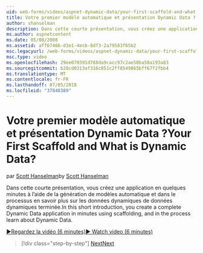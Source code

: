 ```yaml
---
uid: web-forms/videos/aspnet-dynamic-data/your-first-scaffold-and-what-is-dynamic-data
title: Votre premier modèle automatique et présentation Dynamic Data ? | Microsoft Docs
author: shanselman
description: Dans cette courte présentation, vous créez une application en quelques minutes à l’aide de la génération de modèles automatique et dans le processus en savoir plus sur les données dynamiques de données dynamiques terminée.
ms.author: aspnetcontent
ms.date: 05/08/2008
ms.assetid: aff67466-d3e1-4ecb-8df3-2a79583f65b2
msc.legacyurl: /web-forms/videos/aspnet-dynamic-data/your-first-scaffold-and-what-is-dynamic-data
msc.type: video
ms.openlocfilehash: 29ee070391d788da9cacc97c2ae50ba50a193a83
ms.sourcegitcommit: b28cd0313af316c051c2ff8549865bff67f2fbb4
ms.translationtype: MT
ms.contentlocale: fr-FR
ms.lasthandoff: 07/05/2018
ms.locfileid: "37840389"
---
```

<a name="your-first-scaffold-and-what-is-dynamic-data"></a><span data-ttu-id="1d346-104">Votre premier modèle automatique et présentation Dynamic Data ?</span><span class="sxs-lookup"><span data-stu-id="1d346-104">Your First Scaffold and What is Dynamic Data?</span></span>
====================
<span data-ttu-id="1d346-105">par [Scott Hanselman](https://github.com/shanselman)</span><span class="sxs-lookup"><span data-stu-id="1d346-105">by [Scott Hanselman](https://github.com/shanselman)</span></span>

<span data-ttu-id="1d346-106">Dans cette courte présentation, vous créez une application en quelques minutes à l’aide de la génération de modèles automatique et dans le processus en savoir plus sur les données dynamiques de données dynamiques terminée.</span><span class="sxs-lookup"><span data-stu-id="1d346-106">In this short introduction, you create a complete Dynamic Data application in minutes using scaffolding, and in the process learn about Dynamic Data.</span></span>

[<span data-ttu-id="1d346-107">&#9654;Regardez la vidéo (6 minutes)</span><span class="sxs-lookup"><span data-stu-id="1d346-107">&#9654; Watch video (6 minutes)</span></span>](https://channel9.msdn.com/Blogs/ASP-NET-Site-Videos/your-first-scaffold-and-what-is-dynamic-data)

> [!div class="step-by-step"]
> [<span data-ttu-id="1d346-108">Next</span><span class="sxs-lookup"><span data-stu-id="1d346-108">Next</span></span>](how-do-i-enable-inline-gridview-editing.md)
